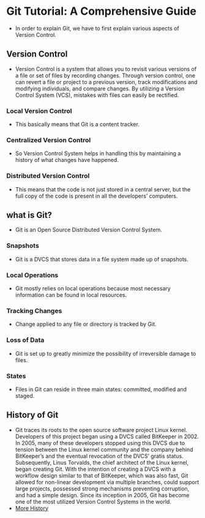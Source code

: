 # Git Tutorial: A Comprehensive Guide
* In order to explain Git, we have to first explain various aspects of Version Control.
## Version Control 
* Version Control is a system that allows you to revisit various versions of a file or set of files by recording changes. Through version control, one can revert a file or project to a previous version, track modifications and modifying individuals, and compare changes. By utilizing a Version Control System (VCS), mistakes with files can easily be rectified.
### Local Version Control
* This basically means that Git is a content tracker.
### Centralized Version Control
* So Version Control System helps in handling this by maintaining a history of what changes have happened.
### Distributed Version Control 
*  This means that the code is not just stored in a central server, but the full copy of the code is present in all the developers’ computers. 
## what is Git?
* Git is an Open Source Distributed Version Control System.
### Snapshots 
* Git is a DVCS that stores data in a file system made up of snapshots.
### Local Operations 
* Git mostly relies on local operations because most necessary information can be found in local resources.
### Tracking Changes 
* Change applied to any file or directory is tracked by Git.
### Loss of Data 
* Git is set up to greatly minimize the possibility of irreversible damage to files.
### States
* Files in Git can reside in three main states: committed, modified and staged.
## History of Git
* Git traces its roots to the open source software project Linux kernel. Developers of this project began using a DVCS called BitKeeper in 2002. In 2005, many of these developers stopped using this DVCS due to tension between the Linux kernel community and the company behind BitKeeper’s and the eventual revocation of the DVCS’ gratis status. Subsequently, Linus Torvalds, the chief architect of the Linux kernel, began creating Git. With the intention of creating a DVCS with a workflow design similar to that of BitKeeper, which was also fast, Git allowed for non-linear development via multiple branches, could support large projects, possessed strong mechanisms preventing corruption, and had a simple design. Since its inception in 2005, Git has become one of the most utilized Version Control Systems in the world.
* [More History](GitHistory.md)
